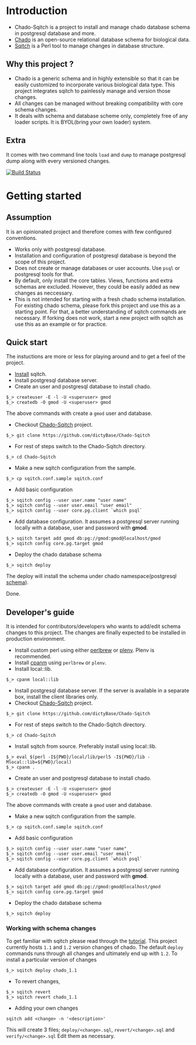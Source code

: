 # Introduction 
* Chado-Sqitch is a project to install and manage chado database schema in postgresql database and more. 
* [Chado](http://gmod.org/wiki/Introduction_to_Chado) is an open-source relational database schema for biological data.
* [Sqitch](http://sqitch.org) is a Perl tool to manage changes in database structure. 
## Why this project ?
* Chado is a generic schema and in highly extensible so that it can be easily
  customized to incorporate various biological data type. This project
  integrates sqitch to painlessly manage and version those changes.
* All changes can be managed without breaking compatibility with core schema changes.
* It deals with schema and database scheme only, completely free of any loader scripts. It is BYOL(bring your own loader) system.
## Extra
It comes with two command line tools ```load``` and ```dump``` to manage postgresql dump along with every versioned changes.

[![Build Status](https://secure.travis-ci.org/dictyBase/Chado-Sqitch.png)](https://travis-ci.org/dictyBase/Chado-Sqitch) 

# Getting started
## Assumption
It is an opinionated project and therefore comes with few configured conventions.

* Works only with postgresql database.
* Installation and configuration of postgresql database is beyond the scope of this project.
* Does not create or manage databases or user accounts. Use ```psql``` or postgresql tools for that.
* By default, only install the core tables. Views, functions and extra schemas are excluded. However, they could be easily added as  new changes as neccessary.
* This is not intended for starting with a fresh chado schema installation. For existing  chado schema, please fork this project and use
  this as a starting point. For that, a better understanding of sqitch commands are necessary. If forking does not work, start a new
  project with sqitch as use this as an example or for practice.



## Quick start
The instuctions are more or less for playing around and to get a feel of the project.

* [Install](http://sqitch.org) sqitch.
* Install postgresql database server.  
* Create an user and postgresql database to install chado.

```shell
$_> createuser -E -l -U <superuser> gmod
$_> createdb -O gmod -U <superuser> gmod
```

The above commands with create a ```gmod``` user and database.

* Checkout [Chado-Sqitch](https://github.com/dictyBase/Chado-Sqitch) project.

```$_> git clone https://github.com/dictyBase/Chado-Sqitch```

* For rest of steps switch to the Chado-Sqitch directory.

```$_> cd Chado-Sqitch```

* Make a new sqitch configuration from the sample.

```$_> cp sqitch.conf.sample sqitch.conf``` 

* Add basic configuration

```shell
$_> sqitch config --user user.name "user name"
$_> sqitch config --user user.email "user email"
$_> sqitch config --user core.pg.client `which psql`
```

* Add database configuration. It assumes a postgresql server running locally with a
  database, user and password with __gmod__.

```shell
$_> sqitch target add gmod db:pg://gmod:gmod@localhost/gmod
$_> sqitch config core.pg.target gmod
``` 

* Deploy the chado database schema 

```$_> sqitch deploy ```

The deploy will install the schema under chado namespace(postgresql [schema](http://www.postgresql.org/docs/9.2/static/ddl-schemas.html)).

Done.

## Developer's guide
It is intended for contributors/developers who wants to add/edit schema changes to this project.
The changes are finally expected to be installed in production environment.

* Install custom perl using either [perlbrew](http://perlbrew.pl/) or [plenv](https://github.com/tokuhirom/plenv). 
  Plenv is recommended.
* Install [cpanm](https://metacpan.org/release/App-cpanminus) using ```perlbrew``` or ```plenv```.
* Install local::lib.

```
$_> cpanm local::lib
```

* Install postgresql database server. If the server is available in a separate box, install the client libraries only. 
* Checkout [Chado-Sqitch](https://github.com/dictyBase/Chado-Sqitch) project.

```$_> git clone https://github.com/dictyBase/Chado-Sqitch```

* For rest of steps switch to the Chado-Sqitch directory.

```$_> cd Chado-Sqitch```

* Install sqitch from source. Preferably install using local::lib.

```shell
$_> eval $(perl -I${PWD}/local/lib/perl5 -I${PWD}/lib -Mlocal::lib=${PWD}/local)
$_> cpanm .
```

* Create an user and postgresql database to install chado.

```shell
$_> createuser -E -l -U <superuser> gmod
$_> createdb -O gmod -U <superuser> gmod
```

The above commands with create a ```gmod``` user and database.

* Make a new sqitch configuration from the sample.

```$_> cp sqitch.conf.sample sqitch.conf``` 

* Add basic configuration

```shell
$_> sqitch config --user user.name "user name"
$_> sqitch config --user user.email "user email"
$_> sqitch config --user core.pg.client `which psql`
```

* Add database configuration. It assumes a postgresql server running locally with a
  database, user and password with __gmod__.

```shell
$_> sqitch target add gmod db:pg://gmod:gmod@localhost/gmod
$_> sqitch config core.pg.target gmod
``` 

* Deploy the chado database schema 

```$_> sqitch deploy ```


### Working with schema changes 
To get familiar with sqitch please read through the [tutorial](https://metacpan.org/pod/distribution/App-Sqitch/lib/sqitchtutorial.pod).
This project currently hosts ```1.1``` and ```1.2``` version changes of chado. The default ```deploy``` commands runs
through all changes and ultimately end up with ```1.2```. To install a particular version of changes

```shell
$_> sqitch deploy chado_1.1
```
* To revert changes,

```shell
$_> sqitch revert
$_> sqitch revert chado_1.1

```

* Adding your own changes

```shell
sqitch add <change> -n '<description>'
```

This will create 3 files; ```deploy/<change>.sql```, ```revert/<change>.sql``` and ```verify/<change>.sql```
Edit them as necessary.


